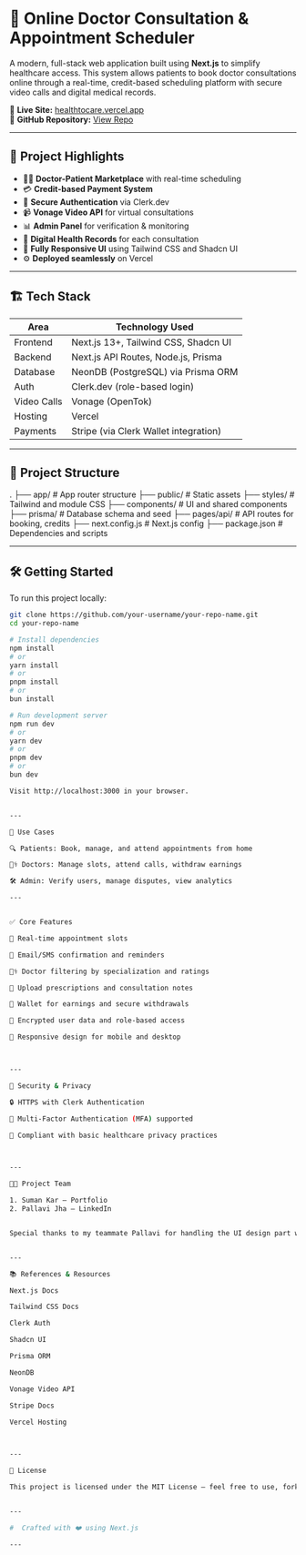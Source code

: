 
# 🚀 Online Doctor Consultation & Appointment Scheduler

A modern, full-stack web application built using **Next.js** to simplify healthcare access. This system allows patients to book doctor consultations online through a real-time, credit-based scheduling platform with secure video calls and digital medical records.

🔗 **Live Site:** [healthtocare.vercel.app](https://healthtocare.vercel.app)  
🔗 **GitHub Repository:** [View Repo](https://github.com/your-username/your-repo-name)

---

## 📌 Project Highlights

- 👩‍⚕️ **Doctor-Patient Marketplace** with real-time scheduling
- 💳 **Credit-based Payment System**
- 🔐 **Secure Authentication** via Clerk.dev
- 📹 **Vonage Video API** for virtual consultations
- 📊 **Admin Panel** for verification & monitoring
- 🧾 **Digital Health Records** for each consultation
- 📱 **Fully Responsive UI** using Tailwind CSS and Shadcn UI
- ⚙️ **Deployed seamlessly** on Vercel

---

## 🏗️ Tech Stack

| Area         | Technology Used                           |
|--------------|--------------------------------------------|
| Frontend     | Next.js 13+, Tailwind CSS, Shadcn UI       |
| Backend      | Next.js API Routes, Node.js, Prisma        |
| Database     | NeonDB (PostgreSQL) via Prisma ORM         |
| Auth         | Clerk.dev (role-based login)               |
| Video Calls  | Vonage (OpenTok)                           |
| Hosting      | Vercel                                     |
| Payments     | Stripe (via Clerk Wallet integration)      |

---

## 📂 Project Structure

. ├── app/                  # App router structure ├── public/               # Static assets ├── styles/               # Tailwind and module CSS ├── components/           # UI and shared components ├── prisma/               # Database schema and seed ├── pages/api/            # API routes for booking, credits ├── next.config.js        # Next.js config ├── package.json          # Dependencies and scripts

---

## 🛠 Getting Started

To run this project locally:

```bash
git clone https://github.com/your-username/your-repo-name.git
cd your-repo-name

# Install dependencies
npm install
# or
yarn install
# or
pnpm install
# or
bun install

# Run development server
npm run dev
# or
yarn dev
# or
pnpm dev
# or
bun dev

Visit http://localhost:3000 in your browser.


---

💼 Use Cases

🔍 Patients: Book, manage, and attend appointments from home

👨‍⚕️ Doctors: Manage slots, attend calls, withdraw earnings

🛠 Admin: Verify users, manage disputes, view analytics

---


✅ Core Features

🔄 Real-time appointment slots

📩 Email/SMS confirmation and reminders

🧑‍⚕️ Doctor filtering by specialization and ratings

📁 Upload prescriptions and consultation notes

💼 Wallet for earnings and secure withdrawals

🔐 Encrypted user data and role-based access

📱 Responsive design for mobile and desktop



---

🔐 Security & Privacy

🔒 HTTPS with Clerk Authentication

🔑 Multi-Factor Authentication (MFA) supported

🧾 Compliant with basic healthcare privacy practices



---

👨‍💻 Project Team

1. Suman Kar – Portfolio
2. Pallavi Jha – LinkedIn


Special thanks to my teammate Pallavi for handling the UI design part with great dedication. Your frontend skills elevated the user experience!


---

📚 References & Resources

Next.js Docs

Tailwind CSS Docs

Clerk Auth

Shadcn UI

Prisma ORM

NeonDB

Vonage Video API

Stripe Docs

Vercel Hosting



---

📄 License

This project is licensed under the MIT License — feel free to use, fork, and build upon it.


---

#  Crafted with ❤️ using Next.js

---


